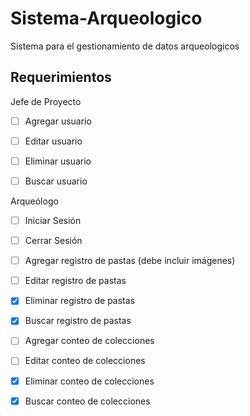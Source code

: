 # Sistema-Arqueologico
 Sistema para el gestionamiento de datos arqueologicos



## Requerimientos

Jefe de Proyecto

- [ ] Agregar usuario
- [ ] Editar usuario
- [ ] Eliminar usuario
- [ ] Buscar usuario



Arqueólogo

- [ ] Iniciar Sesión
- [ ] Cerrar Sesión
- [ ] Agregar registro de pastas (debe incluir imágenes)
- [ ] Editar registro de pastas
- [x] Eliminar registro de pastas
- [x] Buscar registro de pastas
- [ ] Agregar conteo de colecciones
- [ ] Editar conteo de colecciones
- [x] Eliminar conteo de colecciones
- [x] Buscar conteo de colecciones































